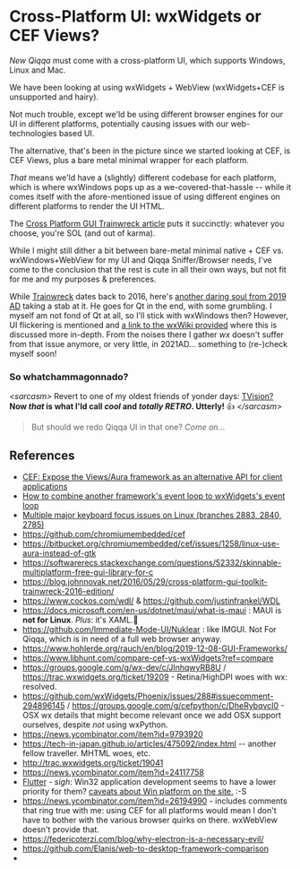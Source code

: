 # Cross-Platform UI: wxWidgets or CEF Views?

*New Qiqqa* must come with a cross-platform UI, which supports Windows, Linux and Mac.

We have been looking at using wxWidgets + WebView (wxWidgets+CEF is unsupported and hairy).

Not much trouble, except we'ld be using different browser engines for our UI in different platforms, potentially causing issues with our web-technologies based UI.

The alternative, that's been in the picture since we started looking at CEF, is CEF Views, plus a bare metal minimal wrapper for each platform.

*That* means we'ld have a (slightly) different codebase for each platform, which is where wxWindows pops up as a we-covered-that-hassle -- while it comes itself with the afore-mentioned issue of using different engines on different platforms to render the UI HTML.

The [Cross Platform GUI Trainwreck article](https://blog.johnnovak.net/2016/05/29/cross-platform-gui-toolkit-trainwreck-2016-edition/) puts it succinctly: whatever you choose, you're SOL (and out of karma).

While I might still dither a bit between bare-metal minimal native + CEF vs. wxWindows+WebView for my UI and Qiqqa Sniffer/Browser needs, I've come to the conclusion that the rest is cute in all their own ways, but not fit for me and my purposes & preferences.

While [Trainwreck](https://blog.johnnovak.net/2016/05/29/cross-platform-gui-toolkit-trainwreck-2016-edition/) dates back to 2016, here's [another daring soul from 2019 AD](https://www.hohlerde.org/rauch/en/blog/2019-12-08-GUI-Frameworks/) taking a stab at it. He goes for Qt in the end, with some grumbling. I myself am not fond of Qt at all, so I'll stick with wxWindows then? However, UI flickering is mentioned and [a link to the wxWiki provided](https://wiki.wxwidgets.org/Flicker-Free_Drawing) where this is discussed more in-depth.
From the noises there I gather *wx* doesn't suffer from that issue anymore, or very little, in 2021AD... something to (re-)check myself soon!

### So whatchammagonnado?

*\<sarcasm\>* Revert to one of my oldest friends of yonder days: [TVision?](https://github.com/magiblot/tvision) **Now *that* is what I'ld call *cool* and *totally RETRO*. Utterly!**  :+1: *\</sarcasm\>*

 > 
 > But should we redo Qiqqa UI in that one? *Come on*...

## References

* [CEF: Expose the Views/Aura framework as an alternative API for client applications](https://bitbucket.org/chromiumembedded/cef/issues/1749/)
* [How to combine another framework's event loop to wxWidgets's event loop](https://forums.wxwidgets.org/viewtopic.php?f=1&t=48665&sid=1040cbb50f88fbf23d6603185a3ea234)
* [Multiple major keyboard focus issues on Linux (branches 2883, 2840, 2785)](https://bitbucket.org/chromiumembedded/cef/issues/2026/multiple-major-keyboard-focus-issues-on)
* https://github.com/chromiumembedded/cef
* https://bitbucket.org/chromiumembedded/cef/issues/1258/linux-use-aura-instead-of-gtk
* https://softwarerecs.stackexchange.com/questions/52332/skinnable-multiplatform-free-gui-library-for-c
* https://blog.johnnovak.net/2016/05/29/cross-platform-gui-toolkit-trainwreck-2016-edition/
* https://www.cockos.com/wdl/ & https://github.com/justinfrankel/WDL
* https://docs.microsoft.com/en-us/dotnet/maui/what-is-maui : MAUI is **not for Linux**. *Plus*: it's XAML.🤮 
* https://github.com/Immediate-Mode-UI/Nuklear : like IMGUI. Not For Qiqqa, which is in need of a full web browser anyway.
* https://www.hohlerde.org/rauch/en/blog/2019-12-08-GUI-Frameworks/ 
* https://www.libhunt.com/compare-cef-vs-wxWidgets?ref=compare
* https://groups.google.com/g/wx-dev/c/JInhqwyRB8U / https://trac.wxwidgets.org/ticket/19209 - Retina/HighDPI woes with wx: resolved.
* https://github.com/wxWidgets/Phoenix/issues/288#issuecomment-294896145 / https://groups.google.com/g/cefpython/c/DheRybqvcI0 - OSX wx details that might become relevant once we add OSX support ourselves, despite *not* using wxPython.
* https://news.ycombinator.com/item?id=9793920
* https://tech-in-japan.github.io/articles/475092/index.html -- another fellow traveller. MHTML woes, etc.
* http://trac.wxwidgets.org/ticket/19041
* https://news.ycombinator.com/item?id=24117758
* [Flutter](https://flutter.dev/) - *sigh*: Win32 application development seems to have a lower priority for them? [caveats about Win platform on the site.](https://flutter.dev/desktop) :-S
* https://news.ycombinator.com/item?id=26194990 - includes comments that ring true with me: using CEF for all platforms would mean I don't have to bother with the various browser quirks on there. wxWebView doesn't provide that.
* https://federicoterzi.com/blog/why-electron-is-a-necessary-evil/
* https://github.com/Elanis/web-to-desktop-framework-comparison
* 
